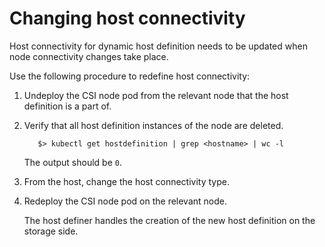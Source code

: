 # Changing host connectivity

Host connectivity for dynamic host definition needs to be updated when node connectivity changes take place.

Use the following procedure to redefine host connectivity:

1. Undeploy the CSI node pod from the relevant node that the host definition is a part of.
2. Verify that all host definition instances of the node are deleted.
     
          $> kubectl get hostdefinition | grep <hostname> | wc -l
     
     The output should be `0`.
3. From the host, change the host connectivity type.
4. Redeploy the CSI node pod on the relevant node.

     The host definer handles the creation of the new host definition on the storage side.
